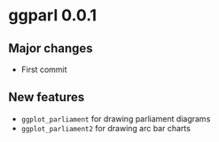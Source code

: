 # ggparl 0.0.1

## Major changes
- First commit

## New features
- `ggplot_parliament` for drawing parliament diagrams
- `ggplot_parliament2` for drawing arc bar charts
